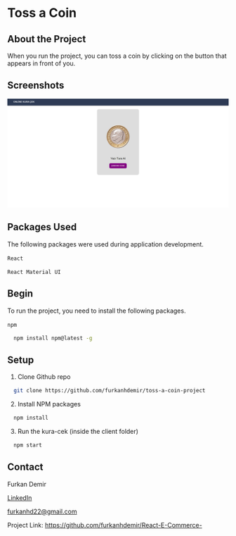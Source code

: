 # Toss a Coin

## About the Project

When you run the project, you can toss a coin by clicking on the button that appears in front of you.


## Screenshots

![01!](/kura-cek/src/photos/1.png)

## Packages Used

The following packages were used during application development.

`React`

`React Material UI`



## Begin

To run the project, you need to install the following packages.

`npm`

```bash
  npm install npm@latest -g
```

## Setup

1. Clone Github repo

```bash
  git clone https://github.com/furkanhdemir/toss-a-coin-project
```

2. Install NPM packages

```bash
  npm install
```

3. Run the kura-cek (inside the client folder)

```bash
  npm start
```

## Contact

Furkan Demir

[LinkedIn](https://www.linkedin.com/in/furkan-demir-a22844194/)

[furkanhd22@gmail.com](mailto:furkanhd22@gmail.com)

Project Link: https://github.com/furkanhdemir/React-E-Commerce-
